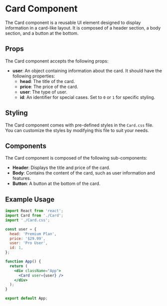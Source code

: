 # Card Component

The Card component is a reusable UI element designed to display information in a card-like layout. It is composed of a header section, a body section, and a button at the bottom.

## Props

The Card component accepts the following props:

- **user**: An object containing information about the card. It should have the following properties:
  - **head**: The title of the card.
  - **price**: The price of the card.
  - **user**: The type of user.
  - **id**: An identifier for special cases. Set to `0` or `1` for specific styling.

## Styling

The Card component comes with pre-defined styles in the `Card.css` file. You can customize the styles by modifying this file to suit your needs.

## Components

The Card component is composed of the following sub-components:

- **Header**: Displays the title and price of the card.
- **Body**: Contains the content of the card, such as user information and features.
- **Button**: A button at the bottom of the card.

## Example Usage

```jsx
import React from 'react';
import Card from './Card';
import './Card.css';

const user = {
  head: 'Premium Plan',
  price: '$29.99',
  user: 'Pro User',
  id: 1,
};

function App() {
  return (
    <div className="App">
      <Card user={user} />
    </div>
  );
}

export default App;
